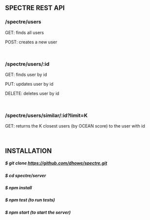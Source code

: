 ## SPECTRE REST API

### /spectre/users

GET: finds all users

POST: creates a new user

<br>

### /spectre/users/:id

GET: finds user by id

PUT: updates user by id

DELETE: deletes user by id

<br>

### /spectre/users/similar/:id?limit=K

GET: returns the K closest users (by OCEAN score) to the user with id

<br>

## INSTALLATION

##### $ git clone https://github.com/dhowe/spectre.git

##### $ cd spectre/server 

##### $ npm install

##### $ npm test (to run tests)

##### $ npm start (to start the server)

